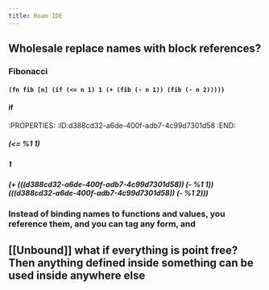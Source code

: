 ```yaml
---
title: Roam IDE
---
```


## Wholesale replace names with block references?
### Fibonacci
#### `(fn fib [n] (if (<= n 1) 1 (+ (fib (- n 1)) (fib (- n 2)))))`

#### if
:PROPERTIES:
:ID:d388cd32-a6de-400f-adb7-4c99d7301d58
:END:
##### (<= %1 1)

##### 1

##### (+ (((d388cd32-a6de-400f-adb7-4c99d7301d58)) (- %1 1)) (((d388cd32-a6de-400f-adb7-4c99d7301d58)) (- %1 2)))

#### 

### Instead of binding names to functions and values, you reference them, and you can tag any form, and 

## [[Unbound]] what if everything is point free? Then anything defined inside something can be used inside anywhere else

## 
